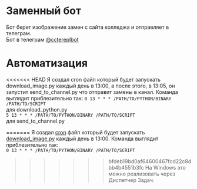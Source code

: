 # Заменный бот
Бот берет изображение замен с сайта колледжа и отправляет в телеграм. <br />
Бот в телеграм [@cctereplbot](https://t.me/cctereplbot)

# Автоматизация
<<<<<<< HEAD
Я создал cron файл который будет запускать download_image.py каждый день в 13:00, а после этого, в 13:05, он запустит send_to_channel.py что отправит замены в канал. Команда выглядит приблезительно так:
`0 13 * * * /PATH/TO/PYTHON/BINARY /PATH/TO/SCRIPT` <br />
для download_python.py <br />
`5 13 * * * /PATH/TO/PYTHON/BINARY /PATH/TO/SCRIPT` <br />
для send_to_channel.py <br />

=======
Я создал [cron](https://crontab.guru/crontab.5.html) файл который будет запускать [download_image.py](https://github.com/kagarlytskiy/cctereplbot/blob/main/download_image.py) каждый день в 13:00. Команда выглядит приблезительно так: <br />
`0 13 * * * /PATH/TO/PYTHON/BINARY /PATH/TO/SCRIPT` <br />
>>>>>>> bfdeb19bd0af64600467fcd22c8dbb4b4551b3fc
На Windows это можно реализовать через Диспетчер Задач.

